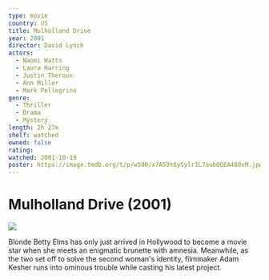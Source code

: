 ```yaml
---
type: movie
country: US
title: Mulholland Drive
year: 2001
director: David Lynch
actors:
  - Naomi Watts
  - Laura Harring
  - Justin Theroux
  - Ann Miller
  - Mark Pellegrino
genre:
  - Thriller
  - Drama
  - Mystery
length: 2h 27m
shelf: watched
owned: false
rating:
watched: 2001-10-19
poster: https://image.tmdb.org/t/p/w500/x7A59t6ySylr1L7aubOQEA480vM.jpg
---
```


# Mulholland Drive (2001)

![](https://image.tmdb.org/t/p/w500/x7A59t6ySylr1L7aubOQEA480vM.jpg)

Blonde Betty Elms has only just arrived in Hollywood to become a movie star when she meets an enigmatic brunette with amnesia. Meanwhile, as the two set off to solve the second woman's identity, filmmaker Adam Kesher runs into ominous trouble while casting his latest project.